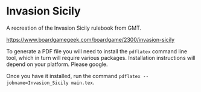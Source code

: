 # Invasion Sicily
A recreation of the Invasion Sicily rulebook from GMT.

https://www.boardgamegeek.com/boardgame/2300/invasion-sicily

To generate a PDF file you will need to install the `pdflatex` command line tool, which in turn will require various packages. Installation instructions will depend on your platform. Please google.

Once you have it installed, run the command `pdflatex --jobname=Invasion_Sicily main.tex`.
